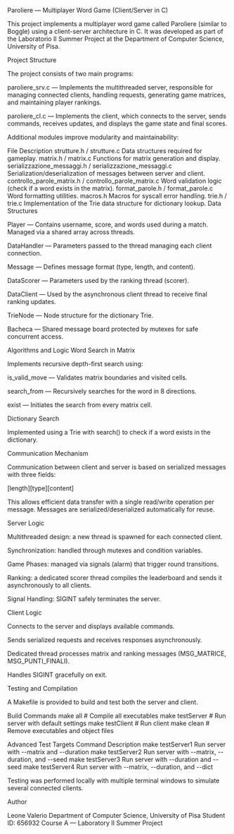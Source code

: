 Paroliere — Multiplayer Word Game (Client/Server in C)

This project implements a multiplayer word game called Paroliere (similar to Boggle) using a client-server architecture in C.
It was developed as part of the Laboratorio II Summer Project at the Department of Computer Science, University of Pisa.

Project Structure

The project consists of two main programs:

paroliere_srv.c — Implements the multithreaded server, responsible for managing connected clients, handling requests, generating game matrices, and maintaining player rankings.

paroliere_cl.c — Implements the client, which connects to the server, sends commands, receives updates, and displays the game state and final scores.

Additional modules improve modularity and maintainability:

File	Description
strutture.h / strutture.c	Data structures required for gameplay.
matrix.h / matrix.c	Functions for matrix generation and display.
serializzazione_messaggi.h / serializzazione_messaggi.c	Serialization/deserialization of messages between server and client.
controllo_parole_matrix.h / controllo_parole_matrix.c	Word validation logic (check if a word exists in the matrix).
format_parole.h / format_parole.c	Word formatting utilities.
macros.h	Macros for syscall error handling.
trie.h / trie.c	Implementation of the Trie data structure for dictionary lookup.
Data Structures

Player — Contains username, score, and words used during a match. Managed via a shared array across threads.

DataHandler — Parameters passed to the thread managing each client connection.

Message — Defines message format (type, length, and content).

DataScorer — Parameters used by the ranking thread (scorer).

DataClient — Used by the asynchronous client thread to receive final ranking updates.

TrieNode — Node structure for the dictionary Trie.

Bacheca — Shared message board protected by mutexes for safe concurrent access.

Algorithms and Logic
Word Search in Matrix

Implements recursive depth-first search using:

is_valid_move — Validates matrix boundaries and visited cells.

search_from — Recursively searches for the word in 8 directions.

exist — Initiates the search from every matrix cell.

Dictionary Search

Implemented using a Trie with search() to check if a word exists in the dictionary.

Communication Mechanism

Communication between client and server is based on serialized messages with three fields:

[length][type][content]


This allows efficient data transfer with a single read/write operation per message.
Messages are serialized/deserialized automatically for reuse.

Server Logic

Multithreaded design: a new thread is spawned for each connected client.

Synchronization: handled through mutexes and condition variables.

Game Phases: managed via signals (alarm) that trigger round transitions.

Ranking: a dedicated scorer thread compiles the leaderboard and sends it asynchronously to all clients.

Signal Handling: SIGINT safely terminates the server.

Client Logic

Connects to the server and displays available commands.

Sends serialized requests and receives responses asynchronously.

Dedicated thread processes matrix and ranking messages (MSG_MATRICE, MSG_PUNTI_FINALI).

Handles SIGINT gracefully on exit.

Testing and Compilation

A Makefile is provided to build and test both the server and client.

Build Commands
make all         # Compile all executables
make testServer  # Run server with default settings
make testClient  # Run client
make clean       # Remove executables and object files

Advanced Test Targets
Command	Description
make testServer1	Run server with --matrix and --duration
make testServer2	Run server with --matrix, --duration, and --seed
make testServer3	Run server with --duration and --seed
make testServer4	Run server with --matrix, --duration, and --dict

Testing was performed locally with multiple terminal windows to simulate several connected clients.

Author

Leone Valerio
Department of Computer Science, University of Pisa
Student ID: 656932
Course A — Laboratory II Summer Project
